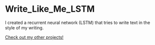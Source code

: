 # Write_Like_Me_LSTM
I created a recurrent neural network (LSTM) that tries to write text in the style of my writing. 


<a target="_blank" rel="noopener noreferrer" href="https://jeremylau01.github.io/welcome/">Check out my other projects!</a>
